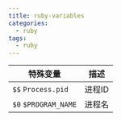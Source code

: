 ```yaml
---
title: ruby-variables
categories:
  - ruby
tags:
  - ruby
---
```



特殊变量 | 描述
-- | --
`$$` `Process.pid` | 进程ID
`$0` `$PROGRAM_NAME` | 进程名

